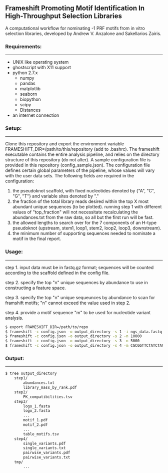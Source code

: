 ## Frameshift Promoting Motif Identification In High-Throughput Selection Libraries ##

A computational workflow for nominating -1 PRF motifs from in vitro selection libraries, developed by Andrew V. Anzalone and Sakellarios Zairis.

### Requirements: ###
---

- UNIX like operating system
- ghostscript with X11 support
- python 2.7.x
    - numpy
    - pandas
    - matplotlib
    - seaborn
    - biopython
    - scipy
    - Distances
- an internet connection

### Setup: ###
---

Clone this repository and export the environment variable FRAMESHIFT_DIR=/path/to/this/repository (add to .bashrc).
The frameshift executable contains the entire analysis pipeline, and relies on the directory structure of this repository (do not alter).
A sample configuration file is provided in this repository (config_sample.json).
The configuration file defines certain global parameters of the pipeline, whose values will vary with the user data sets.
The following fields are required in the configuration:

1. the pseudoknot scaffold, with fixed nucleotides denoted by {"A", "C", "G", "T"} and variable sites denoted by "."
2. the fraction of the total library reads desired within the top X most abundant unique sequences (to be plotted). running step 1 with different values of "top_fraction" will not necessitate recalculating the abundances.txt from the raw data, so all but the first run will be fast.
3. the allowed lengths to search over for the 7 components of an H-type pseudoknot (upstream, stem1, loop1, stem2, loop2, loop3, downstream).
4. the minimum number of supporting sequences needed to nominate a motif in the final report.

### Usage: ###
---

step 1. input data must be in fastq.gz format; sequences will be counted according to the scaffold defined in the config file.

step 2. specify the top "n" unique sequences by abundance to use in constructing a feature space.

step 3. specify the top "n" unique sequeunces by abundance to scan for framshift motifs; "n" cannot exceed the value used in step 2.

step 4. provide a motif sequence "m" to be used for nucleotide variant analysis.

```bash
$ export FRAMESHIFT_DIR=/path/to/repo
$ frameshift -c config.json -o output_directory -s 1 -i ngs_data.fastq.gz
$ frameshift -c config.json -o output_directory -s 2 -n 10000
$ frameshift -c config.json -o output_directory -s 3 -n 5000
$ frameshift -c config.json -o output_directory -s 4 -m CGCGGTTCTATCTAGTTACGCGTTAAACCAACTAGAAGGCGGTT
```

### Output: ###
---

```bash
$ tree output_directory
    step1/
        abundances.txt
        library_mass_by_rank.pdf
    step2/
        PK_compatibilities.tsv
    step3/
        logo_1.fasta
        logo_2.fasta
        ...
        motif_1.pdf
        motif_2.pdf
        ...
        table_motifs.tsv
    step4/
        single_variants.pdf
        single_variants.txt 
        pairwise_variants.pdf
        pairwise_variants.txt
    tmp/
        ...
```